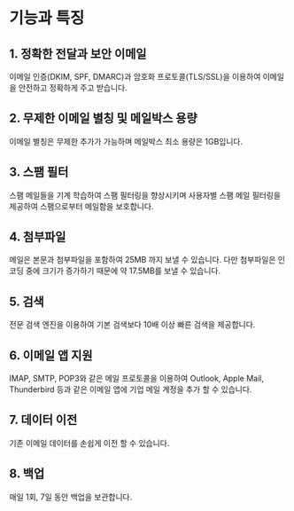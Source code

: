 # 기능과 특징

## 1. 정확한 전달과 보안 이메일

이메일 인증(DKIM, SPF, DMARC)과 암호화 프로토콜(TLS/SSL)을 이용하여 이메일을 안전하고 정확하게 주고 받습니다.

## 2. 무제한 이메일 별칭 및 메일박스 용량

이메일 별칭은 무제한 추가가 가능하며 메일박스 최소 용량은 1GB입니다.

## 3. 스팸 필터

스팸 메일들을 기계 학습하여 스팸 필터링을 향상시키며 사용자별 스팸 메일 필터링을 제공하여 스팸으로부터 메일함을 보호합니다.

## 4. 첨부파일

메일은 본문과 첨부파일을 포함하여 25MB 까지 보낼 수 있습니다. 다만 첨부파일은 인코딩 중에 크기가 증가하기 때문에 약 17.5MB를 보낼 수 있습니다.

## 5. 검색

전문 검색 엔진을 이용하여 기본 검색보다 10배 이상 빠른 검색을 제공합니다.

## 6. 이메일 앱 지원

IMAP, SMTP, POP3와 같은 메일 프로토콜을 이용하여 Outlook, Apple Mail, Thunderbird 등과 같은 이메일 앱에 기업 메일 계정을 추가 할 수 있습니다.

## 7. 데이터 이전

기존 이메일 데이터를 손쉽게 이전 할 수 있습니다.

## 8. 백업

매일 1회, 7일 동안 백업을 보관합니다.
